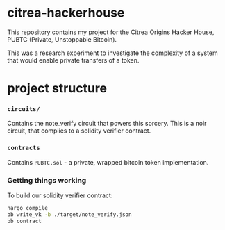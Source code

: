 # citrea-hackerhouse

This repository contains my project for the Citrea Origins Hacker House, PUBTC (Private, Unstoppable Bitcoin).

This was a research experiment to investigate the complexity of a system that would enable private transfers of a token.

# project structure

### `circuits/`

Contains the note_verify circuit that powers this sorcery. This is a noir circuit, that complies to a solidity verifier contract.

### `contracts`

Contains `PUBTC.sol` - a private, wrapped bitcoin token implementation.

### Getting things working

To build our solidity verifier contract:

```bash
nargo compile
bb write_vk -b ./target/note_verify.json
bb contract


```
